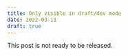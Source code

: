 ```yaml
---
title: Only visible in draft/dev mode
date: 2022-03-11
draft: true
---
```


This post is not ready to be released.
